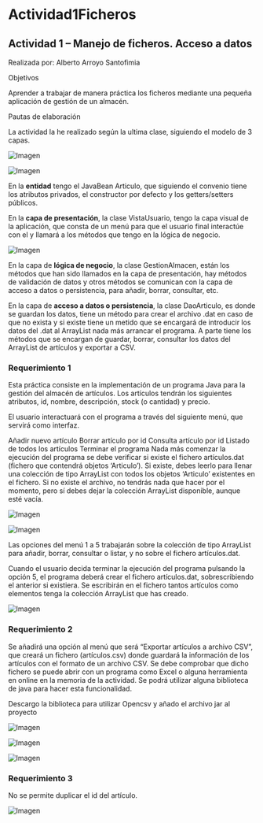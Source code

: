 # Actividad1Ficheros
## Actividad 1  – Manejo de ficheros. Acceso a datos

Realizada por:
Alberto Arroyo Santofimia


Objetivos

Aprender a trabajar de manera práctica los ficheros mediante una pequeña aplicación de gestión de un almacén.

Pautas de elaboración

La actividad la he realizado según la ultima clase, siguiendo el modelo de 3 capas.

![Imagen](imgReadme/image1.png)

![Imagen](imgReadme/image2.png)

En la **entidad** tengo el JavaBean Articulo, que siguiendo el convenio tiene los atributos privados, el constructor por defecto y los getters/setters públicos.

En la **capa de presentación**, la clase VistaUsuario, tengo la capa visual de la aplicación, que consta de un menú para que el usuario final interactúe con el y llamará a los métodos que tengo en la lógica de negocio.

![Imagen](imgReadme/image3.png)

En la capa de **lógica de negocio**, la clase GestionAlmacen, están los métodos que han sido llamados en la capa de presentación, hay métodos de validación de datos y otros métodos se comunican con la capa de acceso a datos o persistencia, para añadir, borrar, consultar, etc.

En la capa de **acceso a datos o persistencia**, la clase DaoArticulo, es donde se guardan los datos, tiene un método para crear el archivo .dat en caso de que no exista y si existe tiene un metido que se encargará de introducir los datos del .dat al ArrayList nada más arrancar el programa. A parte tiene los métodos que se encargan de guardar, borrar, consultar los datos del ArrayList de artículos y exportar a CSV.


### Requerimiento 1

Esta práctica consiste en la implementación de un programa Java para la gestión del almacén de artículos. Los artículos tendrán los siguientes atributos, id, nombre, descripción, stock (o cantidad) y precio.

El usuario interactuará con el programa a través del siguiente menú, que servirá como interfaz.

Añadir nuevo artículo
Borrar artículo por id
Consulta artículo por id
Listado de todos los artículos
Terminar el programa
Nada más comenzar la ejecución del programa se debe verificar si existe el fichero artículos.dat (fichero que contendrá objetos ‘Articulo’). Si existe, debes leerlo para llenar una colección de tipo ArrayList con todos los objetos ‘Articulo’ existentes en el fichero. Si no existe el archivo, no tendrás nada que hacer por el momento, pero sí debes dejar la colección ArrayList disponible, aunque esté vacía.

![Imagen](imgReadme/image13.png)

![Imagen](imgReadme/image14.png)

Las opciones del menú 1 a 5 trabajarán sobre la colección de tipo ArrayList para añadir, borrar, consultar o listar, y no sobre el fichero artículos.dat.

Cuando el usuario decida terminar la ejecución del programa pulsando la opción 5, el programa deberá crear el fichero artículos.dat, sobrescribiendo el anterior si existiera. Se escribirán en el fichero tantos artículos como elementos tenga la colección ArrayList que has creado.

![Imagen](imgReadme/image16.png)

### Requerimiento 2

Se añadirá una opción al menú que será “Exportar artículos a archivo CSV”, que creará un fichero (artículos.csv) donde guardará la información de los artículos con el formato de un archivo CSV. Se debe comprobar que dicho fichero se puede abrir con un programa como Excel o alguna herramienta en online en la memoria de la actividad. Se podrá utilizar alguna biblioteca de java para hacer esta funcionalidad.

Descargo la biblioteca para utilizar Opencsv y añado el archivo jar al proyecto

![Imagen](imgReadme/image32.png)

![Imagen](imgReadme/image36.png)

![Imagen](imgReadme/image44.png)

### Requerimiento 3

No se permite duplicar el id del artículo.

![Imagen](imgReadme/image46.png)
